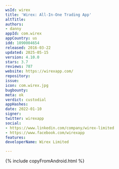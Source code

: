 ```yaml
---
wsId: wirex
title: 'Wirex: All-In-One Trading App'
altTitle: 
authors:
- danny
appId: com.wirex
appCountry: us
idd: 1090004654
released: 2016-03-22
updated: 2025-05-15
version: 4.10.0
stars: 3.7
reviews: 787
website: https://wirexapp.com/
repository: 
issue: 
icon: com.wirex.jpg
bugbounty: 
meta: ok
verdict: custodial
appHashes: 
date: 2022-01-10
signer: 
twitter: wirexapp
social:
- https://www.linkedin.com/company/wirex-limited
- https://www.facebook.com/wirexapp
features: 
developerName: Wirex Limited

---
```


{% include copyFromAndroid.html %}
